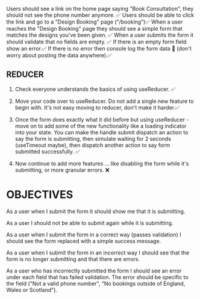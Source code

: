 Users should see a link on the home page saying "Book Consultation", they should not see the phone number anymore. ✅
Users should be able to click the link and go to a "Design Booking" page ("/booking")✅
When a user reaches the "Design Booking" page they should see a simple form that matches the designs you've been given. ✅
When a user submits the form it should validate that no fields are empty. ✅
If there is an empty form field show an error.✅
If there is no error then console log the form data 🙂 (don't worry about posting the data anywhere).✅

## REDUCER

1. Check everyone understands the basics of using useReducer. ✅

2. Move your code over to useReducer. Do not add a single new feature to begin with. It's not easy moving to reducer, don't make it harder.✅

3. Once the form does exactly what it did before but using useReducer - move on to add some of the new functionality like a loading indicator into your state. You can make the handle submit dispatch an action to say the form is submitting, then simulate waiting for 2 seconds (useTimeout maybe), then dispatch another action to say form submitted successfully. ✅

4. Now continue to add more features ... like disabling the form while it's submitting, or more granular errors. ❌

# OBJECTIVES

As a user when I submit the form it should  show me that it is submitting.

As a user I should not be able to submit again while it is submitting.

As a user when I submit the form in a correct way (passes validation) I should see the form replaced with a simple success message.

As a user when I submit the form in an incorrect way I should see that the form is no longer submitting and that there are errors.

As a user who has incorrectly submitted the form I should see an error under each field that has failed validation. The error should be specific to the field ("Not a valid phone number", "No bookings outside of England, Wales or Scotland").

